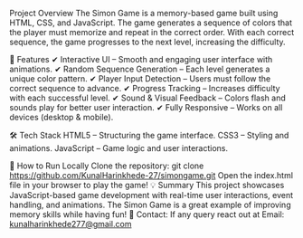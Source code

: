 Project Overview
The Simon Game is a memory-based game built using HTML, CSS, and JavaScript. The game generates a sequence of colors that the player must memorize and repeat in the correct order. With each correct sequence, the game progresses to the next level, increasing the difficulty.

🔹 Features 
✔ Interactive UI – Smooth and engaging user interface with animations.
✔ Random Sequence Generation – Each level generates a unique color pattern.
✔ Player Input Detection – Users must follow the correct sequence to advance.
✔ Progress Tracking – Increases difficulty with each successful level.
✔ Sound & Visual Feedback – Colors flash and sounds play for better user interaction.
✔ Fully Responsive – Works on all devices (desktop & mobile).

🛠 Tech Stack
HTML5 – Structuring the game interface.
CSS3 – Styling and animations.
JavaScript – Game logic and user interactions.

📜 How to Run Locally
Clone the repository:
git clone https://github.com/KunalHarinkhede-27/simongame.git
Open the index.html file in your browser to play the game!
💡 Summary
This project showcases JavaScript-based game development with real-time user interactions, event handling, and animations. The Simon Game is a great example of improving memory skills while having fun! 🚀
Contact: If any query react out at Email: kunalharinkhede277@gmail.com
